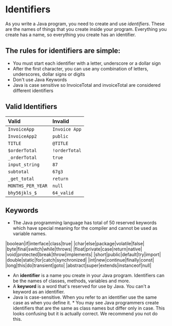 # Identifiers

As you write a Java program, you need to create and use _identifiers_. These are the names of things that you create inside your program. Everything you create has a name, so everything you create has an identifier.

## The rules for identifiers are simple:

* You must start each identifier with a letter, underscore or a dollar sign
* After the first character, you can use any combination of letters, underscores, dollar signs or digits
* Don't use Java Keywords
* Java is case sensitive so InvoiceTotal and invoiceTotal are considered different identifiers

## Valid Identifiers

| **Valid** | **Invalid** |
| :--- | :--- |
| `InvoiceApp` | `Invoice App` |
| `InvoiceApp2` | `public` |
| `TITLE` | `@TITLE` |
| `$orderTotal` | `!orderTotal` |
| `_orderTotal` | `true` |
| `input_string` | `87` |
| `subtotal` | `67g3` |
| `_get_total` | `return` |
| `MONTHS_PER_YEAR` | `null` |
| `bhy56jkls_$` | `64_valid` |

## Keywords

* The Java programming language has total of 50 reserved keywords which have special meaning for the compiler and cannot be used as variable names. 

\|boolean\|if\|interface\|class\|true\| \|char\|else\|package\|volatile\|false\| \|byte\|final\|switch\|while\|throws\| \|float\|private\|case\|return\|native\| \|void\|protected\|break\|throw\|implements\| \|short\|public\|default\|try\|import\| \|double\|static\|for\|catch\|synchronized\| \|int\|new\|continue\|finally\|const\| \|long\|this\|do\|transient\|goto\| \|abstract\|super\|extends\|instanceof\|null\|

* An **identifier** is a name you create in your Java program. Identifiers can be the names of classes, methods, variables and more.
* A **keyword** is a word that's reserved for use by  Java. You can't a keyword as an identifier.
* Java is case-sensitive. When you refer to an identifier use the same case as when you define it. \* You may see Java programmers create identifiers that are the same as class names but differ only in case. This looks confusing but it is actually correct. We recommend you not do this.

